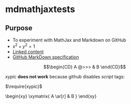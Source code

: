 # mdmathjaxtests

Purpose
-------

* To experiment with MathJax and Markdown on GitHub 
* $x^2+y^2=1$
* [Linked content](linked.md)
* [GitHub MarkDown specification](https://github.github.com/gfm/)

$$\begin{CD} A @>>> & B \end{CD}$$

*xypic* **does not work** because github disables _script_ tags:
<script type="text/javascript" src="xypic.js">
</script>

$\require{xypic}$


\begin{xy}
 \xymatrix{ A \ar[r] & B }
\end{xy}

<object data="https://github.com/yorickhardy/mdmathjaxtests/raw/main/xypic.html" type="text/html"></object>
